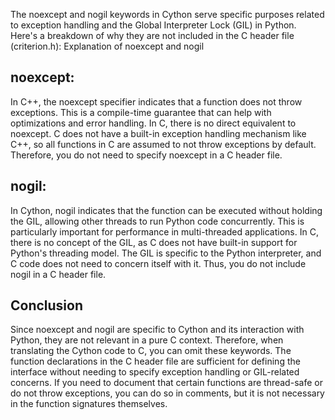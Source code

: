 The noexcept and nogil keywords in Cython serve specific purposes related to exception handling and the Global Interpreter Lock (GIL) in Python. Here's a breakdown of why they are not included in the C header file (criterion.h):
Explanation of noexcept and nogil
## noexcept:
In C++, the noexcept specifier indicates that a function does not throw exceptions. This is a compile-time guarantee that can help with optimizations and error handling.
In C, there is no direct equivalent to noexcept. C does not have a built-in exception handling mechanism like C++, so all functions in C are assumed to not throw exceptions by default. Therefore, you do not need to specify noexcept in a C header file.
## nogil:
In Cython, nogil indicates that the function can be executed without holding the GIL, allowing other threads to run Python code concurrently. This is particularly important for performance in multi-threaded applications.
In C, there is no concept of the GIL, as C does not have built-in support for Python's threading model. The GIL is specific to the Python interpreter, and C code does not need to concern itself with it. Thus, you do not include nogil in a C header file.
## Conclusion
Since noexcept and nogil are specific to Cython and its interaction with Python, they are not relevant in a pure C context. Therefore, when translating the Cython code to C, you can omit these keywords. The function declarations in the C header file are sufficient for defining the interface without needing to specify exception handling or GIL-related concerns.
If you need to document that certain functions are thread-safe or do not throw exceptions, you can do so in comments, but it is not necessary in the function signatures themselves.
